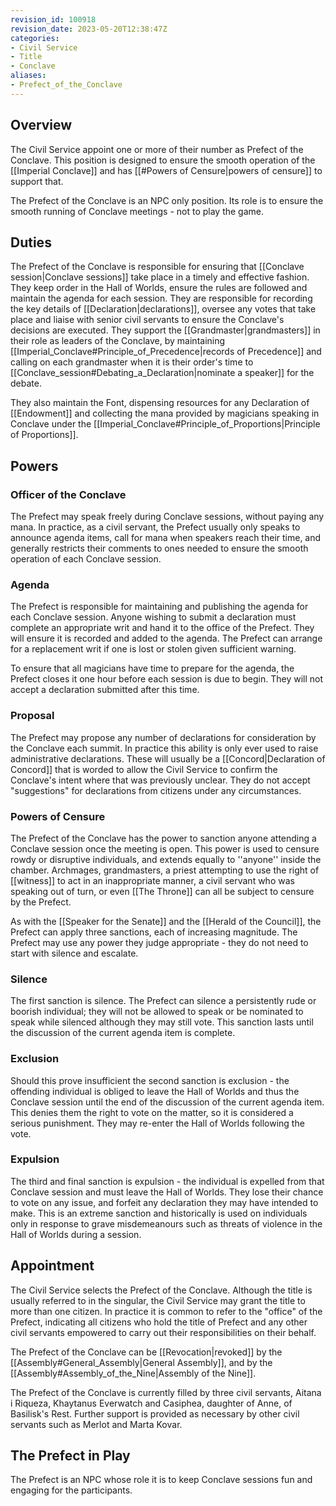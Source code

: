 ```yaml
---
revision_id: 100918
revision_date: 2023-05-20T12:38:47Z
categories:
- Civil Service
- Title
- Conclave
aliases:
- Prefect_of_the_Conclave
---
```


  

## Overview
The Civil Service appoint one or more of their number as Prefect of the Conclave. This position is designed to ensure the smooth operation of the [[Imperial Conclave]] and has [[#Powers of Censure|powers of censure]] to support that.

The Prefect of the Conclave is an NPC only position. Its role is to ensure the smooth running of Conclave meetings - not to play the game.
## Duties
The Prefect of the Conclave is responsible for ensuring that [[Conclave session|Conclave sessions]] take place in a timely and effective fashion. They keep order in the Hall of Worlds, ensure the rules are followed and maintain the agenda for each session. They are responsible for recording the key details of [[Declaration|declarations]], oversee any votes that take place and liaise with senior civil servants to ensure the Conclave's decisions are executed. They support the [[Grandmaster|grandmasters]] in their role as leaders of the Conclave, by maintaining [[Imperial_Conclave#Principle_of_Precedence|records of Precedence]] and calling on each grandmaster when it is their order's time to [[Conclave_session#Debating_a_Declaration|nominate a speaker]] for the debate.

They also maintain the Font, dispensing resources for any Declaration of [[Endowment]] and collecting the mana provided by magicians speaking in Conclave under the [[Imperial_Conclave#Principle_of_Proportions|Principle of Proportions]].

## Powers
### Officer of the Conclave
The Prefect may speak freely during Conclave sessions, without paying any mana. In practice, as a civil servant, the Prefect usually only speaks to announce agenda items, call for mana when speakers reach their time, and generally restricts their comments to ones needed to ensure the smooth operation of each Conclave session.

### Agenda
The Prefect is responsible for maintaining and publishing the agenda for each Conclave session. Anyone wishing to submit a declaration must complete an appropriate writ and hand it to the office of the Prefect. They will ensure it is recorded and added to the agenda. The Prefect can arrange for a replacement writ if one is lost or stolen given sufficient warning.

To ensure that all magicians have time to prepare for the agenda, the Prefect closes it one hour before each session is due to begin. They will not accept a declaration submitted after this time.

### Proposal
The Prefect may propose any number of declarations for consideration by the Conclave each summit. In practice this ability is only ever used to raise administrative declarations. These will usually be a [[Concord|Declaration of Concord]] that is worded to allow the Civil Service to confirm the Conclave's intent where that was previously unclear. They do not accept "suggestions" for declarations from citizens under any circumstances.

### Powers of Censure
The Prefect of the Conclave has the power to sanction anyone attending a Conclave session once the meeting is open. This power is used to censure rowdy or disruptive individuals, and extends equally to ''anyone'' inside the chamber. Archmages, grandmasters, a priest attempting to use the right of [[witness]] to act in an inappropriate manner, a civil servant who was speaking out of turn, or even [[The Throne]] can all be subject to censure by the Prefect.

As with the [[Speaker for the Senate]] and the [[Herald of the Council]], the Prefect can apply three sanctions, each of increasing magnitude. The Prefect may use any power they judge appropriate - they do not need to start with silence and escalate.

### Silence
The first sanction is silence. The Prefect can silence a persistently rude or boorish individual; they will not be allowed to speak or be nominated to speak while silenced although they may still vote. This sanction lasts until the discussion of the current agenda item is complete.

### Exclusion
Should this prove insufficient the second sanction is exclusion - the offending individual is obliged to leave the Hall of Worlds and thus the Conclave session until the end of the discussion of the current agenda item. This denies them the right to vote on the matter, so it is considered a serious punishment. They may re-enter the Hall of Worlds following the vote.

### Expulsion
The third and final sanction is expulsion - the individual is expelled from that Conclave session and must leave the Hall of Worlds. They lose their chance to vote on any issue, and forfeit any declaration they may have intended to make. This is an extreme sanction and historically is used on individuals only in response to grave misdemeanours such as threats of violence in the Hall of Worlds during a session.

## Appointment

The Civil Service selects the Prefect of the Conclave. Although the title is usually referred to in the singular, the Civil Service may grant the title to more than one citizen. In practice it is common to refer to the "office" of the Prefect, indicating all citizens who hold the title of Prefect and any other civil servants empowered to carry out their responsibilities on their behalf.

The Prefect of the Conclave can be [[Revocation|revoked]] by the [[Assembly#General_Assembly|General Assembly]], and by the [[Assembly#Assembly_of_the_Nine|Assembly of the Nine]].

The Prefect of the Conclave is currently filled by three civil servants, Aitana i Riqueza, Khaytanus Everwatch and Casiphea, daughter of Anne, of Basilisk's Rest. Further support is provided as necessary by other civil servants such as Merlot and Marta Kovar.

## The Prefect in Play
The Prefect is an NPC whose role it is to keep Conclave sessions fun and engaging for the participants.
